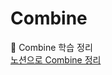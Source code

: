 # Combine
📒 Combine 학습 정리  
[노션으로 Combine 정리](https://fog-sumac-a18.notion.site/Combine-dca8faabdb2045b996d4eaf155d57b14)
